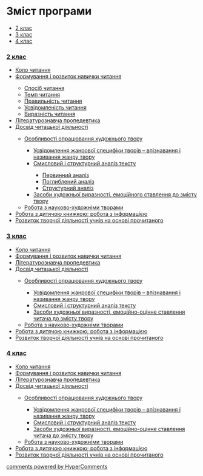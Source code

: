 <div id="hypercomments_widget" class="js-hypercomments-widget invisible"></div>

# Зміст програми

<ul class="nav nav-tabs">
<li class="active"><a data-toggle="tab" href="#home">2 клас</a></li>
<li><a data-toggle="tab" href="#menu1">3 клас</a></li>
<li><a data-toggle="tab" href="#menu2">4 клас</a></li>
</ul>

<div class="tab-content">
<div id="home" class="tab-pane fade in active">
<h3><a href="http://readmon24.ed-era.com/2/2_klas.html">2 клас</a></h3>
<ul type="disc">
<li><a href="http://readmon24.ed-era.com/2/kolo_chitannya.html">Коло читання</a></li>
<li><a href="http://readmon24.ed-era.com/2/formuvannya_i_rozvitok_navichkiv_chitannya.html">Формування і розвиток навички читання</a></li>
<ul type="circle">
<li><a href="http://readmon24.ed-era.com/2/sposib_chitannya.html">Спосіб читання</a></li>
<li><a href="http://readmon24.ed-era.com/2/temp_chitannya.html">Темп читання</a></li>
<li><a href="http://readmon24.ed-era.com/2/pravilnist_chitannya.html">Правильність читання</a></li>
<li><a href="http://readmon24.ed-era.com/2/usvidomlenist_chitannya.html">Усвідомленість читання</a></li>
<li><a href="http://readmon24.ed-era.com/2/viraznist_chitannya.html">Виразність читання</a></li>
</ul>
<li><a href="http://readmon24.ed-era.com/2/literaturoznavcha_propedevtika.html">Літературознавча пропедевтика</a></li>
<li><a href="http://readmon24.ed-era.com/2/dosvid_chitatskoyi_diyalnosti.html">Досвід читацької діяльності</a></li>
<ul type="circle">
<li><a href="http://readmon24.ed-era.com/2/osoblivosti_opratsyuvannya_khudozhnogo_tvoru.html">Особливості опрацювання художнього твору</a></li>
<ul type="square">
<li><a href="http://readmon24.ed-era.com/2/usvidomlennya_zhanrovoyi_spetsifiki_tvoriv_vpiznavannya_i_nazivannya_zhanru_tvoru.html">Усвідомлення жанрової специфіки творів – впізнавання і називання жанру твору</a></li>
<li><a href="http://readmon24.ed-era.com/2/smisloviy_i_strukturniy_analiz_tekstu.html">Смисловий і структурний аналіз тексту</a></li>
<ul type="square">
<li><a href="http://readmon24.ed-era.com/2/pervуnnуy_analiz.html">Первинний аналіз</a></li>
<li><a href="http://readmon24.ed-era.com/2/poglуblenуy_analiz.html">Поглиблений аналіз</a></li>
<li><a href="http://readmon24.ed-era.com/2/strukturnуy_analiz.html">Структурний аналіз</a></li>
</ul>
<li><a href="http://readmon24.ed-era.com/2/zasobi_khudozhnoyi_viraznosti_emotsiynogo_stavlennya_do_zmistu_tvoru.html">Засоби художньої виразності, емоційного ставлення до змісту твору</a></li>
</ul>
<li><a href="http://readmon24.ed-era.com/2/robota_z_naukovo_khudozhnimi_tvorami.html">Робота з науково-художніми творами</a></li>
</ul>
<li><a href="http://readmon24.ed-era.com/2/robota_z_dityachoyu_knizhkoyu_robota_z_informatsiyeyu.html">Робота з дитячою книжкою; робота з інформацією</a></li>
<li><a href="http://readmon24.ed-era.com/2/rozvitok_tvorchoyi_diyalnosti_uchniv_na_osnovi_prochitanogo.html">Розвиток творчої діяльності учнів на основі прочитаного</a></li>
</ul>
</div>
<div id="menu1" class="tab-pane fade">
<h3><a href="http://readmon24.ed-era.com/3/3_klas.html">3 клас</a></h3><ul type="disc">
<li><a href="http://readmon24.ed-era.com/3/kolo_chitannya.html">Коло читання</a></li>
<li><a href="http://readmon24.ed-era.com/3/formuvannya_i_rozvitok_navichkiv_chitannya.html">Формування і розвиток навички читання</a></li>
<li><a href="http://readmon24.ed-era.com/3/literaturoznavcha_propedevtika.html">Літературознавча пропедевтика</a></li>
<li><a href="http://readmon24.ed-era.com/3/dosvid_chitatskoyi_diyalnosti.html">Досвід читацької діяльності</a></li>
<ul type="circle">
<li><a href="http://readmon24.ed-era.com/3/osoblivosti_opratsyuvannya_khudozhnogo_tvoru.html">Особливості опрацювання художнього твору</a></li>
<ul type="square">
<li><a href="http://readmon24.ed-era.com/3/usvidomlennya_zhanrovoyi_spetsifiki_tvoriv_vpiznavannya_i_nazivannya_zhanru_tvoru.html">Усвідомлення жанрової специфіки творів – впізнавання і називання жанру твору</a></li>
<li><a href="http://readmon24.ed-era.com/3/smisloviy_i_strukturniy_analiz_tekstu.html">Смисловий і структурний аналіз тексту</a></li>
<li><a href="http://readmon24.ed-era.com/3/zasobi_khudozhnoyi_viraznosti_emotsiynogo_stavlennya_do_zmistu_tvoru.html">Засоби художньої виразності, емоційно-оцінне ставлення читача до змісту твору</a></li>
</ul>
<li><a href="http://readmon24.ed-era.com/3/robota_z_naukovo_khudozhnimi_tvorami.html">Робота з науково-художніми творами</a></li>
</ul>
<li><a href="http://readmon24.ed-era.com/3/robota_z_dityachoyu_knizhkoyu_robota_z_informatsiyeyu.html">Робота з дитячою книжкою; робота з інформацією</a></li>
<li><a href="http://readmon24.ed-era.com/3/rozvitok_tvorchoyi_diyalnosti_uchniv_na_osnovi_prochitanogo.html">Розвиток творчої діяльності учнів на основі прочитаного</a></li>
</ul>
</div>
<div id="menu2" class="tab-pane fade">
<h3><a href="http://readmon24.ed-era.com/4/4_klas.html">4 клас</a></h3>
<ul type="disc">
<li><a href="http://readmon24.ed-era.com/4/kolo_chitannya.html">Коло читання</a></li>
<li><a href="http://readmon24.ed-era.com/4/formuvannya_i_rozvitok_navichkiv_chitannya.html">Формування і розвиток навички читання</a></li>
<li><a href="http://readmon24.ed-era.com/4/literaturoznavcha_propedevtika.html">Літературознавча пропедевтика</a></li>
<li><a href="http://readmon24.ed-era.com/4/dosvid_chitatskoyi_diyalnosti.html">Досвід читацької діяльності</a></li>
<ul type="circle">
<li><a href="http://readmon24.ed-era.com/4/osoblivosti_opratsyuvannya_khudozhnogo_tvoru.html">Особливості опрацювання художнього твору</a></li>
<ul type="square">
<li><a href="http://readmon24.ed-era.com/4/usvidomlennya_zhanrovoyi_spetsifiki_tvoriv_upiznavannya_i_nazivannya_zhanru_tvoru.html">Усвідомлення жанрової специфіки творів – впізнавання і називання жанру твору</a></li>
<li><a href="http://readmon24.ed-era.com/4/smisloviy_i_strukturniy_analiz_tekstu.html">Смисловий і структурний аналіз тексту</a></li>
<li><a href="http://readmon24.ed-era.com/4/zasobi_khudozhnoyi_viraznosti_emotsiynogo_stavlennya_do_zmistu_tvoru.html">Засоби художньої виразності, емоційно-оцінне ставлення читача до змісту твору</a></li>
</ul>
<li><a href="http://readmon24.ed-era.com/4/robota_z_naukovo_khudozhnimi_tvorami.html">Робота з науково-художніми творами</a></li>
</ul>
<li><a href="http://readmon24.ed-era.com/4/robota_z_dityachoyu_knizhkoyu_robota_z_informatsiyeyu.html">Робота з дитячою книжкою; робота з інформацією</a></li>
<li><a href="http://readmon24.ed-era.com/4/rozvitok_tvorchoyi_diyalnosti_uchniv_na_osnovi_prochitanogo.html">Розвиток творчої діяльності учнів на основі прочитаного</a></li>
</ul>
</ul>
</div>
</div>


<div class="js-hypercomments-container">
<a href="http://hypercomments.com" class="hc-link" title="comments widget">comments powered by HyperComments</a>
</div>